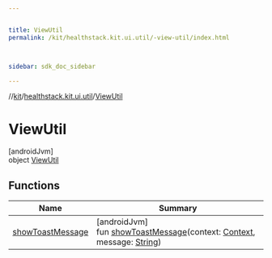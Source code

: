 ```yaml
---


title: ViewUtil
permalink: /kit/healthstack.kit.ui.util/-view-util/index.html



sidebar: sdk_doc_sidebar

---
```



//[kit](/kit.html)/[healthstack.kit.ui.util](../index.html)/[ViewUtil](index.html)



# ViewUtil



[androidJvm]\
object [ViewUtil](index.html)



## Functions


| Name | Summary |
|---|---|
| [showToastMessage](show-toast-message.html) | [androidJvm]<br>fun [showToastMessage](show-toast-message.html)(context: [Context](https://developer.android.com/reference/kotlin/android/content/Context.html), message: [String](https://kotlinlang.org/api/latest/jvm/stdlib/kotlin/-string/index.html)) |




